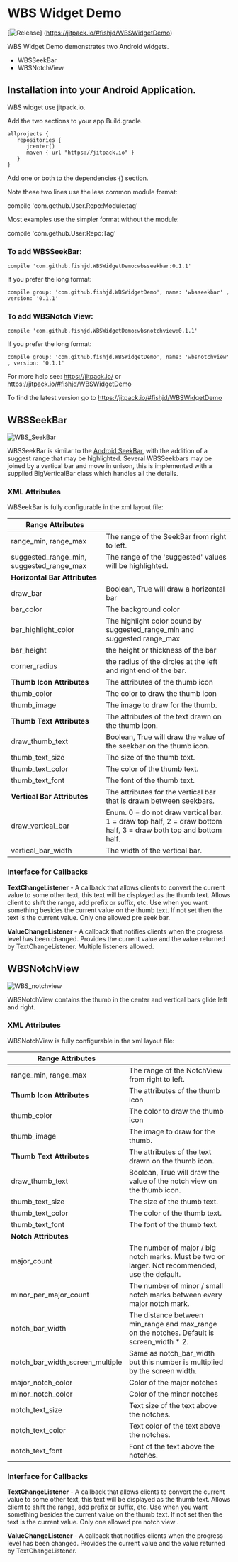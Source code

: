 

# WBS Widget Demo

[![Release](https://jitpack.io/v/fishjd/WBSWidgetDemo.svg)]
(https://jitpack.io/#fishjd/WBSWidgetDemo)

WBS Widget Demo demonstrates two Android widgets.

- WBSSeekBar
- WBSNotchView

## Installation into your Android Application.  

WBS widget use jitpack.io.  

Add the two sections to your app Build.gradle.  

```
allprojects {
   repositories {
      jcenter()
      maven { url "https://jitpack.io" }
   }
}
```
Add one or both to the dependencies {} section.   

Note these two lines use the less common module format:

compile  'com.gethub.User.Repo:Module:tag'

Most examples use the simpler format without the module:

 compile 'com.gethub.User:Repo:Tag' 

### To add WBSSeekBar: 

```
compile 'com.github.fishjd.WBSWidgetDemo:wbsseekbar:0.1.1'
```

If you prefer the long format: 

```
compile group: 'com.github.fishjd.WBSWidgetDemo', name: 'wbsseekbar' , version: '0.1.1'
```

### To add WBSNotch View: 

```
compile 'com.github.fishjd.WBSWidgetDemo:wbsnotchview:0.1.1'
```

If you prefer the long format: 

```
compile group: 'com.github.fishjd.WBSWidgetDemo', name: 'wbsnotchview' , version: '0.1.1'
```



For more help see:  https://jitpack.io/ or https://jitpack.io/#fishjd/WBSWidgetDemo

To find the latest version go to https://jitpack.io/#fishjd/WBSWidgetDemo

## WBSSeekBar

![WBS_SeekBar](../master/images/WBS_SeekBar.gif)

WBSSeekBar is similar to the [Android SeekBar](https://developer.android.com/reference/android/widget/SeekBar.html), with the addition of a suggest range that may be highlighted.    Several WBSSeekbars may be joined by a vertical bar and move in unison,  this is implemented with a supplied BigVerticalBar class which handles all the details.

### XML Attributes

WBSeekBar is fully configurable in the xml layout file:



| **Range Attributes**                     |                                          |
| ---------------------------------------- | ---------------------------------------- |
| range_min, range_max                     | The range of the SeekBar from right to left. |
| suggested_range_min, suggested_range_max | The range of the 'suggested' values will be highlighted. |
| **Horizontal Bar Attributes**            |                                          |
| draw_bar                                 | Boolean,  True will draw a horizontal bar |
| bar_color                                | The background color                     |
| bar_highlight_color                      | The highlight color bound by suggested_range_min and suggested range_max |
| bar_height                               | the height or thickness of the bar       |
| corner_radius                            | the radius of the circles at the left and right end of the bar. |
| **Thumb Icon Attributes**                | The attributes of the thumb icon         |
| thumb_color                              | The color to draw the thumb icon         |
| thumb_image                              | The image to draw for the thumb.         |
| **Thumb Text Attributes**                | The attributes of the text drawn on the thumb icon. |
| draw_thumb_text                          | Boolean, True will draw the value of the seekbar on the thumb icon. |
| thumb_text_size                          | The size of the thumb text.              |
| thumb_text_color                         | The color of the thumb text.             |
| thumb_text_font                          | The font of the thumb text.              |
| **Vertical Bar Attributes**              | The attributes for the vertical bar that is drawn between seekbars. |
| draw_vertical_bar                        | Enum.  0 = do not draw vertical bar.   1 = draw top half,  2 = draw bottom half, 3 = draw both top and bottom half. |
| vertical_bar_width                       | The width of the vertical bar.           |

### Interface for Callbacks

**TextChangeListener**   - A callback that allows clients to convert the current value to some other text, this text will be displayed as the thumb text.  Allows client to shift the range, add prefix or suffix,  etc.  Use when you want something besides the current value on the thumb text.  If not set then the text is the current value.    Only one allowed pre seek bar.

**ValueChangeListener** - A callback that notifies clients when the progress level has been changed.   Provides the current value and the value returned by TextChangeListener.   Multiple listeners allowed.


## WBSNotchView
![WBS_notchview](../master/images/WBS_NotchView.gif)

WBSNotchView contains the thumb in the center and vertical bars glide left and right.

### XML Attributes

WBSNotchView is fully configurable in the xml layout file:

| **Range Attributes**            |                                          |
| ------------------------------- | ---------------------------------------- |
| range_min, range_max            | The range of the NotchView from right to left. |
| **Thumb Icon Attributes**       | The attributes of the thumb icon         |
| thumb_color                     | The color to draw the thumb icon         |
| thumb_image                     | The image to draw for the thumb.         |
| **Thumb Text Attributes**       | The attributes of the text drawn on the thumb icon. |
| draw_thumb_text                 | Boolean, True will draw the value of the notch view on the thumb icon. |
| thumb_text_size                 | The size of the thumb text.              |
| thumb_text_color                | The color of the thumb text.             |
| thumb_text_font                 | The font of the thumb text.              |
| **Notch Attributes**            |                                          |
| major_count                     | The number of major / big notch marks.  Must be two or larger.   Not recommended, use the default. |
| minor_per_major_count           | The number of minor / small notch marks between every major notch mark. |
| notch_bar_width                 | The distance between min_range and max_range on the notches.  Default is screen_width * 2. |
| notch_bar_width_screen_multiple | Same as notch_bar_width but this number is multiplied by the screen width. |
| major_notch_color               | Color of the major notches               |
| minor_notch_color               | Color of the minor notches               |
| notch_text_size                 | Text size of the text above the notches. |
| notch_text_color                | Text color of the text above the notches. |
| notch_text_font                 | Font of the text above the notches.      |

### Interface for Callbacks

**TextChangeListener**   - A callback that allows clients to convert the current value to some other text, this text will be displayed as the thumb text.  Allows client to shift the range, add prefix or suffix,  etc.  Use when you want something besides the current value on the thumb text.  If not set then the text is the current value.    Only one allowed pre notch view .

**ValueChangeListener** - A callback that notifies clients when the progress level has been changed.   Provides the current value and the value returned by TextChangeListener.  
​



